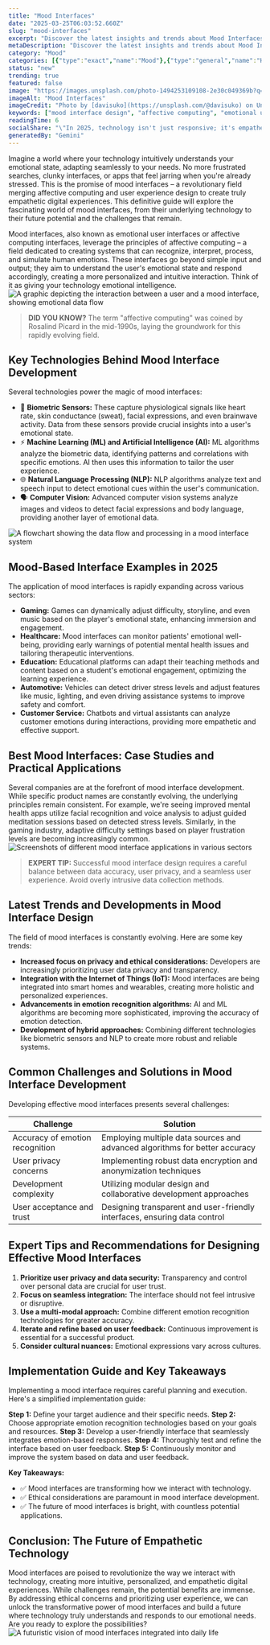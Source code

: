 ```yaml
---
title: "Mood Interfaces"
date: "2025-03-25T06:03:52.660Z"
slug: "mood-interfaces"
excerpt: "Discover the latest insights and trends about Mood Interfaces. This comprehensive guide covers everything you need to know about Mood Interfaces in 2025."
metaDescription: "Discover the latest insights and trends about Mood Interfaces. This comprehensive guide covers everything you need to know about Mood Interfaces in 2025."
category: "Mood"
categories: [{"type":"exact","name":"Mood"},{"type":"general","name":"Human-Computer Interaction"},{"type":"medium","name":"Affective Computing"},{"type":"specific","name":"Biofeedback Sensors"},{"type":"niche","name":"Galvanic Skin Response"}]
status: "new"
trending: true
featured: false
image: "https://images.unsplash.com/photo-1494253109108-2e30c049369b?q=85&w=1200&fit=max&fm=webp&auto=compress"
imageAlt: "Mood Interfaces"
imageCredit: "Photo by [davisuko](https://unsplash.com/@davisuko) on Unsplash"
keywords: ["mood interface design", "affective computing", "emotional user interface", "mood-based interface examples", "best mood interfaces", "buy mood interface software", "how to design a mood interface", "mood interface development", "emotional AI interface", "mood detection interface technology"]
readingTime: 6
socialShare: "\"In 2025, technology isn't just responsive; it's empathetic.  Mood interfaces are bridging the gap between human emotion and digital interaction, creating a future where technology truly understands us.\""
generatedBy: "Gemini"
---
```


Imagine a world where your technology intuitively understands your emotional state, adapting seamlessly to your needs.  No more frustrated searches, clunky interfaces, or apps that feel jarring when you're already stressed. This is the promise of mood interfaces – a revolutionary field merging affective computing and user experience design to create truly empathetic digital experiences. This definitive guide will explore the fascinating world of mood interfaces, from their underlying technology to their future potential and the challenges that remain.



Mood interfaces, also known as emotional user interfaces or affective computing interfaces, leverage the principles of affective computing – a field dedicated to creating systems that can recognize, interpret, process, and simulate human emotions.  These interfaces go beyond simple input and output; they aim to understand the user's emotional state and respond accordingly, creating a more personalized and intuitive interaction.  Think of it as giving your technology emotional intelligence. ![A graphic depicting the interaction between a user and a mood interface, showing emotional data flow](https://images.unsplash.com/photo-1500462918059-b1a0cb512f1d?q=85&w=1200&fit=max&fm=webp&auto=compress)

> **DID YOU KNOW?**  The term "affective computing" was coined by Rosalind Picard in the mid-1990s, laying the groundwork for this rapidly evolving field.

##  Key Technologies Behind Mood Interface Development

Several technologies power the magic of mood interfaces:

* 🔑 **Biometric Sensors:**  These capture physiological signals like heart rate, skin conductance (sweat), facial expressions, and even brainwave activity.  Data from these sensors provide crucial insights into a user's emotional state.
* ⚡ **Machine Learning (ML) and Artificial Intelligence (AI):** ML algorithms analyze the biometric data, identifying patterns and correlations with specific emotions. AI then uses this information to tailor the user experience.
* 🌐 **Natural Language Processing (NLP):** NLP algorithms analyze text and speech input to detect emotional cues within the user's communication.
* 🗣️ **Computer Vision:**  Advanced computer vision systems analyze images and videos to detect facial expressions and body language, providing another layer of emotional data.

![A flowchart showing the data flow and processing in a mood interface system](https://images.unsplash.com/photo-1481277542470-605612bd2d61?q=85&w=1200&fit=max&fm=webp&auto=compress)

##  Mood-Based Interface Examples in 2025

The application of mood interfaces is rapidly expanding across various sectors:

* **Gaming:** Games can dynamically adjust difficulty, storyline, and even music based on the player's emotional state, enhancing immersion and engagement.
* **Healthcare:** Mood interfaces can monitor patients' emotional well-being, providing early warnings of potential mental health issues and tailoring therapeutic interventions.
* **Education:**  Educational platforms can adapt their teaching methods and content based on a student's emotional engagement, optimizing the learning experience.
* **Automotive:** Vehicles can detect driver stress levels and adjust features like music, lighting, and even driving assistance systems to improve safety and comfort.
* **Customer Service:** Chatbots and virtual assistants can analyze customer emotions during interactions, providing more empathetic and effective support.

##  Best Mood Interfaces: Case Studies and Practical Applications

Several companies are at the forefront of mood interface development.  While specific product names are constantly evolving, the underlying principles remain consistent.  For example, we're seeing improved mental health apps utilize facial recognition and voice analysis to adjust guided meditation sessions based on detected stress levels.  Similarly, in the gaming industry, adaptive difficulty settings based on player frustration levels are becoming increasingly common.  ![Screenshots of different mood interface applications in various sectors](https://images.unsplash.com/photo-1493612276216-ee3925520721?q=85&w=1200&fit=max&fm=webp&auto=compress)

> **EXPERT TIP:**  Successful mood interface design requires a careful balance between data accuracy, user privacy, and a seamless user experience.  Avoid overly intrusive data collection methods.

##  Latest Trends and Developments in Mood Interface Design

The field of mood interfaces is constantly evolving.  Here are some key trends:

* **Increased focus on privacy and ethical considerations:**  Developers are increasingly prioritizing user data privacy and transparency.
* **Integration with the Internet of Things (IoT):** Mood interfaces are being integrated into smart homes and wearables, creating more holistic and personalized experiences.
* **Advancements in emotion recognition algorithms:** AI and ML algorithms are becoming more sophisticated, improving the accuracy of emotion detection.
* **Development of hybrid approaches:** Combining different technologies like biometric sensors and NLP to create more robust and reliable systems.

##  Common Challenges and Solutions in Mood Interface Development

Developing effective mood interfaces presents several challenges:

| Challenge                     | Solution                                                                  |
|------------------------------|--------------------------------------------------------------------------|
| Accuracy of emotion recognition | Employing multiple data sources and advanced algorithms for better accuracy |
| User privacy concerns           | Implementing robust data encryption and anonymization techniques           |
| Development complexity         | Utilizing modular design and collaborative development approaches            |
| User acceptance and trust      | Designing transparent and user-friendly interfaces, ensuring data control |

##  Expert Tips and Recommendations for Designing Effective Mood Interfaces

1. **Prioritize user privacy and data security:**  Transparency and control over personal data are crucial for user trust.
2. **Focus on seamless integration:** The interface should not feel intrusive or disruptive.
3. **Use a multi-modal approach:** Combine different emotion recognition technologies for greater accuracy.
4. **Iterate and refine based on user feedback:** Continuous improvement is essential for a successful product.
5. **Consider cultural nuances:**  Emotional expressions vary across cultures.

##  Implementation Guide and Key Takeaways

Implementing a mood interface requires careful planning and execution.  Here's a simplified implementation guide:

**Step 1:** Define your target audience and their specific needs.
**Step 2:** Choose appropriate emotion recognition technologies based on your goals and resources.
**Step 3:** Develop a user-friendly interface that seamlessly integrates emotion-based responses.
**Step 4:** Thoroughly test and refine the interface based on user feedback.
**Step 5:**  Continuously monitor and improve the system based on data and user feedback.

**Key Takeaways:**

* ✅ Mood interfaces are transforming how we interact with technology.
* ✅ Ethical considerations are paramount in mood interface development.
* ✅ The future of mood interfaces is bright, with countless potential applications.

## Conclusion: The Future of Empathetic Technology

Mood interfaces are poised to revolutionize the way we interact with technology, creating more intuitive, personalized, and empathetic digital experiences.  While challenges remain, the potential benefits are immense. By addressing ethical concerns and prioritizing user experience, we can unlock the transformative power of mood interfaces and build a future where technology truly understands and responds to our emotional needs.  Are you ready to explore the possibilities?  ![A futuristic vision of mood interfaces integrated into daily life](https://images.unsplash.com/photo-1494253109108-2e30c049369b?q=85&w=1200&fit=max&fm=webp&auto=compress)

